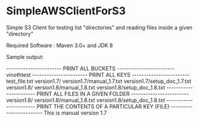 # SimpleAWSClientForS3
Simple S3 Client for testing list "directories" and reading files inside a given "directory"

Required Software : Maven 3.0+ and JDK 8

Sample output:

----------------------- PRINT ALL BUCKETS ------------------------
vinothtest
----------------------- PRINT ALL KEYS  ------------------------
test_file.txt
version1.7/
version1.7/manual_1.7.txt
version1.7/setup_doc_1.7.txt
version1.8/
version1.8/manual_1.8.txt
version1.8/setup_doc_1.8.txt
----------------------- PRINT ALL FILES IN A GIVEN FOLDER ------------------------
version1.8/
version1.8/manual_1.8.txt
version1.8/setup_doc_1.8.txt
----------------------- PRINT THE CONTENTS OF A PARTICULAR KEY (FILE) ------------------------
This is manual version 1.7

